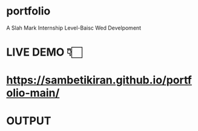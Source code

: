 # portfolio
A Slah Mark Internship Level-Baisc Wed Develpoment
# LIVE DEMO 👇🏻
# https://sambetikiran.github.io/portfolio-main/
# OUTPUT


